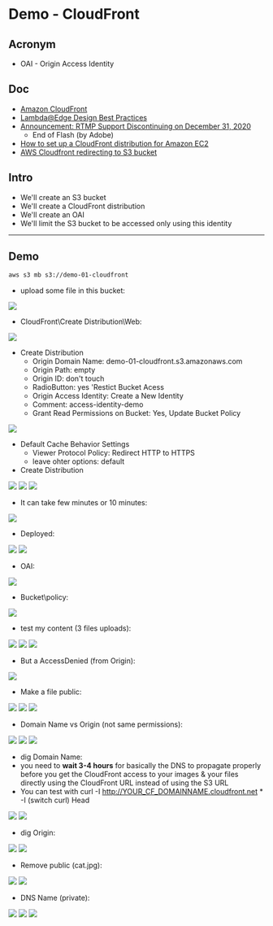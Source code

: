 # Demo - CloudFront

## Acronym
* OAI - Origin Access Identity

## Doc
* [Amazon CloudFront](https://aws.amazon.com/cloudfront/)
* [Lambda@Edge Design Best Practices](https://aws.amazon.com/blogs/networking-and-content-delivery/lambdaedge-design-best-practices/?sc_ichannel=ha&sc_icontent=console_aws-console-cloudfront_cloudfront_cf-best-practices_awssm-3496&sc_icampaign=cf-best-practices&trk=ha_awssm-3496&sc_iplace=console_aws-console-cloudfront_cloudfront_INFOBAR)
* [Announcement: RTMP Support Discontinuing on December 31, 2020](https://forums.aws.amazon.com/ann.jspa?annID=7356)
    * End of Flash (by Adobe)
* [How to set up a CloudFront distribution for Amazon EC2](https://aws.amazon.com/cloudfront/getting-started/EC2/?sc_ichannel=ha&sc_icontent=console_aws-console-cloudfront_cloudfront_cf-dynamic-content_awssm-3496&sc_icampaign=cf-dynamic-content&trk=ha_awssm-3496&sc_iplace=console_aws-console-cloudfront_cloudfront_INFOBAR)
* [AWS Cloudfront redirecting to S3 bucket](https://stackoverflow.com/questions/38735306/aws-cloudfront-redirecting-to-s3-bucket)

## Intro
* We'll create an S3 bucket
* We'll create a CloudFront distribution
* We'll create an OAI
* We'll limit the S3 bucket to be accessed only using this identity

---

## Demo
````bash
aws s3 mb s3://demo-01-cloudfront
````

* upload some file in this bucket:

[<img src="https://i.imgur.com/EFWbDrX.png">](https://i.imgur.com/EFWbDrX.png)

* CloudFront\Create Distribution\Web:

[<img src="https://i.imgur.com/JCBQtEN.png">](https://i.imgur.com/JCBQtEN.png)

* Create Distribution
    * Origin Domain Name: demo-01-cloudfront.s3.amazonaws.com
    * Origin Path: empty
    * Origin ID: don't touch
    * RadioButton: yes 'Restict Bucket Acess
    * Origin Access Identity: Create a New Identity
    * Comment: access-identity-demo
    * Grant Read Permissions on Bucket: Yes, Update Bucket Policy
    
[<img src="https://i.imgur.com/f5bSUOV.png">](https://i.imgur.com/f5bSUOV.png)

* Default Cache Behavior Settings
    * Viewer Protocol Policy: Redirect HTTP to HTTPS
    * leave ohter options: default
* Create Distribution

[<img src="https://i.imgur.com/R47g1ir.png">](https://i.imgur.com/R47g1ir.png)
[<img src="https://i.imgur.com/4gscaJf.png">](https://i.imgur.com/4gscaJf.png)
[<img src="https://i.imgur.com/6zehY3y.png">](https://i.imgur.com/6zehY3y.png)

* It can take few minutes or 10 minutes:

[<img src="https://i.imgur.com/5Rhk62L.png">](https://i.imgur.com/5Rhk62L.png)

* Deployed:

[<img src="https://i.imgur.com/FAbNecl.png">](https://i.imgur.com/FAbNecl.png)
[<img src="https://i.imgur.com/9Khmgiw.png">](https://i.imgur.com/9Khmgiw.png)

* OAI:

[<img src="https://i.imgur.com/Yf6cZSe.png">](https://i.imgur.com/Yf6cZSe.png)

* Bucket\policy:

[<img src="https://i.imgur.com/DqlLINz.png">](https://i.imgur.com/DqlLINz.png)

* test my content (3 files uploads):

[<img src="https://i.imgur.com/vACPNdL.png">](https://i.imgur.com/vACPNdL.png)
[<img src="https://i.imgur.com/UOmpIOo.png">](https://i.imgur.com/UOmpIOo.png)
[<img src="https://i.imgur.com/e7bSeMa.png">](https://i.imgur.com/e7bSeMa.png)

* But a AccessDenied (from Origin):

[<img src="https://i.imgur.com/7iGK0zx.png">](https://i.imgur.com/7iGK0zx.png)

* Make a file public:

[<img src="https://i.imgur.com/473VMW5.png">](https://i.imgur.com/473VMW5.png)
[<img src="https://i.imgur.com/3NPn9OD.png">](https://i.imgur.com/3NPn9OD.png)
[<img src="https://i.imgur.com/uh3DllV.png">](https://i.imgur.com/uh3DllV.png)

* Domain Name vs Origin (not same permissions):

[<img src="https://i.imgur.com/ay9iBzd.png">](https://i.imgur.com/ay9iBzd.png)
[<img src="https://i.imgur.com/7BnOhVW.png">](https://i.imgur.com/7BnOhVW.png)
[<img src="https://i.imgur.com/LOhTVVH.png">](https://i.imgur.com/LOhTVVH.png)

* dig Domain Name:
* you need to **wait 3-4 hours** for basically the DNS to propagate properly 
  before you get the CloudFront access to your images & your files directly using the CloudFront URL
  instead of using the S3 URL
* You can test with curl -I http://YOUR_CF_DOMAINNAME.cloudfront.net
      * -I (switch curl) Head

[<img src="https://i.imgur.com/19pg0Jz.png">](https://i.imgur.com/19pg0Jz.png)
[<img src="https://i.imgur.com/V7pODJP.png">](https://i.imgur.com/V7pODJP.png)

* dig Origin:

[<img src="https://i.imgur.com/dFK9o3f.png">](https://i.imgur.com/dFK9o3f.png)
[<img src="https://i.imgur.com/UkyBE1C.png">](https://i.imgur.com/UkyBE1C.png)

* Remove public (cat.jpg):

[<img src="https://i.imgur.com/7f4LUdG.png">](https://i.imgur.com/7f4LUdG.png)
[<img src="https://i.imgur.com/EUWsaXK.png">](https://i.imgur.com/EUWsaXK.png)

* DNS Name (private):

[<img src="https://i.imgur.com/GoLl1Qn.png">](https://i.imgur.com/GoLl1Qn.png)
[<img src="https://i.imgur.com/Ko2IsE8.png">](https://i.imgur.com/Ko2IsE8.png)
[<img src="https://i.imgur.com/fhaiRtM.png">](https://i.imgur.com/fhaiRtM.png)
